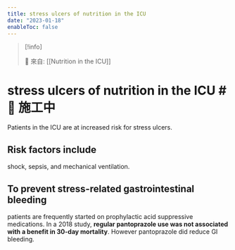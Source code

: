 ```yaml
---
title: stress ulcers of nutrition in the ICU
date: "2023-01-18"
enableToc: false
---
```


> [!info]
>
> 🌱 來自: [[Nutrition in the ICU]]

# stress ulcers of nutrition in the ICU #🚧 施工中

Patients in the ICU are at increased risk for stress ulcers.

## Risk factors include

shock, sepsis, and mechanical ventilation.

## To prevent stress-related gastrointestinal bleeding
patients are frequently started on prophylactic acid suppressive medications.
In a 2018 study, **regular pantoprazole use was not associated with a benefit in 30-day mortality**. However pantoprazole did reduce GI bleeding.

